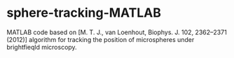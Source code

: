 # sphere-tracking-MATLAB
MATLAB code based on [M. T. J., van Loenhout, Biophys. J. 102, 2362–2371 (2012)] algorithm for tracking the position of microspheres under brightfieqld microscopy.
